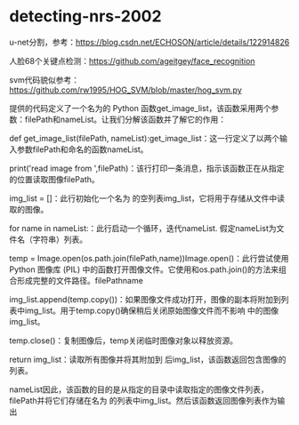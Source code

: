 # detecting-nrs-2002
u-net分割，参考：https://blog.csdn.net/ECHOSON/article/details/122914826

人脸68个关键点检测：https://github.com/ageitgey/face_recognition

svm代码貌似参考：https://github.com/rw1995/HOG_SVM/blob/master/hog_svm.py



提供的代码定义了一个名为的 Python 函数get_image_list，该函数采用两个参数：filePath和nameList。让我们分解该函数并了解它的作用：

def get_image_list(filePath, nameList):get_image_list：这一行定义了以两个输入参数filePath和命名的函数nameList。

print('read image from ',filePath)：该行打印一条消息，指示该函数正在从指定的位置读取图像filePath。

img_list = []：此行初始化一个名为 的空列表img_list，它将用于存储从文件中读取的图像。

for name in nameList:：此行启动一个循环，迭代nameList. 假定nameList为文件名（字符串）列表。

temp = Image.open(os.path.join(filePath,name))Image.open()：此行尝试使用Python 图像库 (PIL) 中的函数打开图像文件。它使用和os.path.join()的方法来组合形成完整的文件路径。filePathname

img_list.append(temp.copy())：如果图像文件成功打开，图像的副本将附加到列表中img_list。用于temp.copy()确保稍后关闭原始图像文件而不影响 中的图像img_list。

temp.close()：复制图像后，temp关闭临时图像对象以释放资源。

return img_list：读取所有图像并将其附加到 后img_list，该函数返回包含图像的列表。

nameList因此，该函数的目的是从指定的目录中读取指定的图像文件列表，filePath并将它们存储在名为 的列表中img_list。然后该函数返回图像列表作为输出
